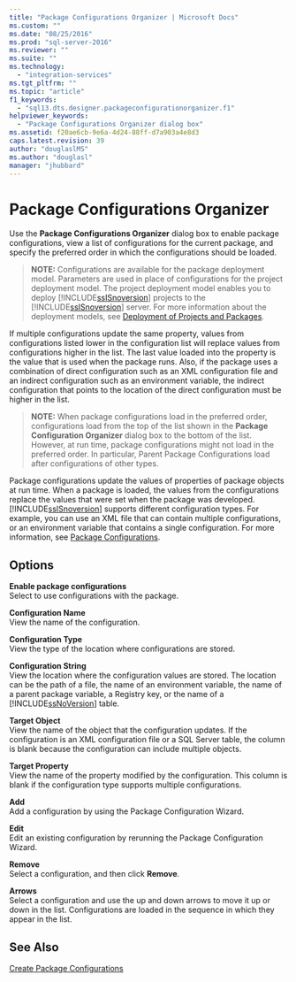 ```yaml
---
title: "Package Configurations Organizer | Microsoft Docs"
ms.custom: ""
ms.date: "08/25/2016"
ms.prod: "sql-server-2016"
ms.reviewer: ""
ms.suite: ""
ms.technology: 
  - "integration-services"
ms.tgt_pltfrm: ""
ms.topic: "article"
f1_keywords: 
  - "sql13.dts.designer.packageconfigurationorganizer.f1"
helpviewer_keywords: 
  - "Package Configurations Organizer dialog box"
ms.assetid: f20ae6cb-9e6a-4d24-88ff-d7a903a4e8d3
caps.latest.revision: 39
author: "douglaslMS"
ms.author: "douglasl"
manager: "jhubbard"
---
```

# Package Configurations Organizer
  Use the **Package Configurations Organizer** dialog box to enable package configurations, view a list of configurations for the current package, and specify the preferred order in which the configurations should be loaded.  
  
> **NOTE:** Configurations are available for the package deployment model. Parameters are used in place of configurations for the project deployment model. The project deployment model enables you to deploy [!INCLUDE[ssISnoversion](../../includes/ssisnoversion-md.md)] projects to the [!INCLUDE[ssISnoversion](../../includes/ssisnoversion-md.md)] server. For more information about the deployment models, see [Deployment of Projects and Packages](https://msdn.microsoft.com/library/hh213290.aspx).  
  
 If multiple configurations update the same property, values from configurations listed lower in the configuration list will replace values from configurations higher in the list. The last value loaded into the property is the value that is used when the package runs. Also, if the package uses a combination of direct configuration such as an XML configuration file and an indirect configuration such as an environment variable, the indirect configuration that points to the location of the direct configuration must be higher in the list.  
  
> **NOTE:** When package configurations load in the preferred order, configurations load from the top of the list shown in the **Package Configuration Organizer** dialog box to the bottom of the list. However, at run time, package configurations might not load in the preferred order. In particular, Parent Package Configurations load after configurations of other types.  
  
 Package configurations update the values of properties of package objects at run time. When a package is loaded, the values from the configurations replace the values that were set when the package was developed. [!INCLUDE[ssISnoversion](../../includes/ssisnoversion-md.md)] supports different configuration types. For example, you can use an XML file that can contain multiple configurations, or an environment variable that contains a single configuration. For more information, see [Package Configurations](../../integration-services/packages/package-configurations.md).  
  
## Options  
 **Enable package configurations**  
 Select to use configurations with the package.  
  
 **Configuration Name**  
 View the name of the configuration.  
  
 **Configuration Type**  
 View the type of the location where configurations are stored.  
  
 **Configuration String**  
 View the location where the configuration values are stored. The location can be the path of a file, the name of an environment variable, the name of a parent package variable, a Registry key, or the name of a [!INCLUDE[ssNoVersion](../../includes/ssnoversion-md.md)] table.  
  
 **Target Object**  
 View the name of the object that the configuration updates. If the configuration is an XML configuration file or a SQL Server table, the column is blank because the configuration can include multiple objects.  
  
 **Target Property**  
 View the name of the property modified by the configuration. This column is blank if the configuration type supports multiple configurations.  
  
 **Add**  
 Add a configuration by using the Package Configuration Wizard.  
  
 **Edit**  
 Edit an existing configuration by rerunning the Package Configuration Wizard.  
  
 **Remove**  
 Select a configuration, and then click **Remove**.  
  
 **Arrows**  
 Select a configuration and use the up and down arrows to move it up or down in the list. Configurations are loaded in the sequence in which they appear in the list.  
  
## See Also  
 [Create Package Configurations](../../integration-services/packages/create-package-configurations.md)  
  
  
